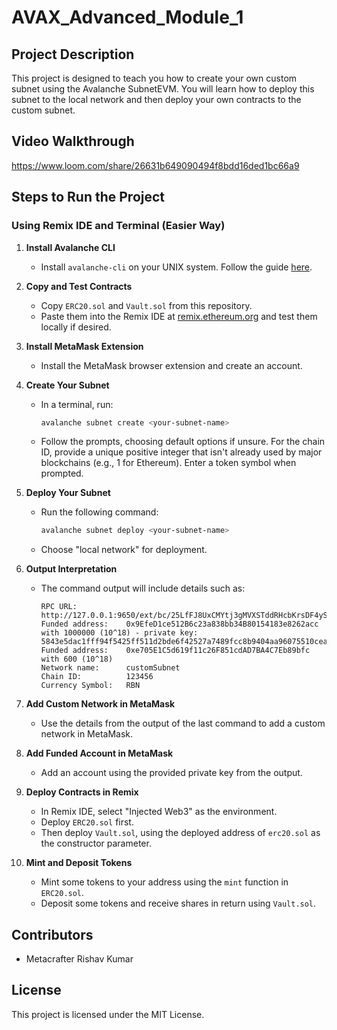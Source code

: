 # AVAX_Advanced_Module_1

## Project Description

This project is designed to teach you how to create your own custom subnet using the Avalanche SubnetEVM. You will learn how to deploy this subnet to the local network and then deploy your own contracts to the custom subnet.

## Video Walkthrough
https://www.loom.com/share/26631b649090494f8bdd16ded1bc66a9

## Steps to Run the Project

### Using Remix IDE and Terminal (Easier Way)

1. **Install Avalanche CLI**
   - Install `avalanche-cli` on your UNIX system. Follow the guide [here](https://docs.avax.network/tooling/cli-guides/install-avalanche-cli).

2. **Copy and Test Contracts**
   - Copy `ERC20.sol` and `Vault.sol` from this repository.
   - Paste them into the Remix IDE at [remix.ethereum.org](https://remix.ethereum.org) and test them locally if desired.

3. **Install MetaMask Extension**
   - Install the MetaMask browser extension and create an account.

4. **Create Your Subnet**
   - In a terminal, run:
     ```bash
     avalanche subnet create <your-subnet-name>
     ```
   - Follow the prompts, choosing default options if unsure. For the chain ID, provide a unique positive integer that isn't already used by major blockchains (e.g., 1 for Ethereum). Enter a token symbol when prompted.

5. **Deploy Your Subnet**
   - Run the following command:
     ```bash
     avalanche subnet deploy <your-subnet-name>
     ```
   - Choose "local network" for deployment.

6. **Output Interpretation**
   - The command output will include details such as:
     ```
     RPC URL:           http://127.0.0.1:9650/ext/bc/25LfFJ8UxCMYtj3gMVXSTddRHcbKrsDF4ySe5hx6bu2etwQyzS/rpc
     Funded address:    0x9EfeD1ce512B6c23a838bb34B80154183e8262acc with 1000000 (10^18) - private key: 5843e5dac1fff94f5425ff511d2bde6f42527a7489fcc8b9404aa96075510cea
     Funded address:    0xe705E1C5d619f11c26F851cdAD7BA4C7Eb89bfc with 600 (10^18)
     Network name:      customSubnet
     Chain ID:          123456
     Currency Symbol:   RBN
     ```

7. **Add Custom Network in MetaMask**
   - Use the details from the output of the last command to add a custom network in MetaMask.

8. **Add Funded Account in MetaMask**
   - Add an account using the provided private key from the output.

9. **Deploy Contracts in Remix**
   - In Remix IDE, select "Injected Web3" as the environment.
   - Deploy `ERC20.sol` first.
   - Then deploy `Vault.sol`, using the deployed address of `erc20.sol` as the constructor parameter.

10. **Mint and Deposit Tokens**
    - Mint some tokens to your address using the `mint` function in `ERC20.sol`.
    - Deposit some tokens and receive shares in return using `Vault.sol`.

## Contributors

- Metacrafter Rishav Kumar

## License

This project is licensed under the MIT License.

